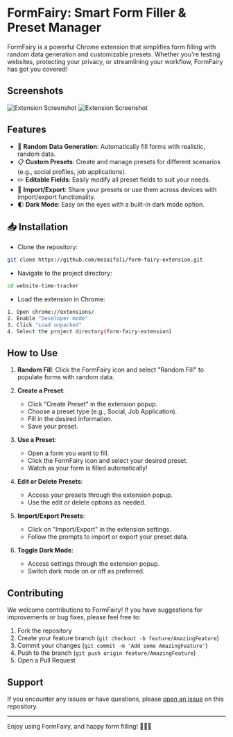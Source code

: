 # FormFairy: Smart Form Filler & Preset Manager

FormFairy is a powerful Chrome extension that simplifies form filling with random data generation and customizable presets. Whether you're testing websites, protecting your privacy, or streamlining your workflow, FormFairy has got you covered!

## Screenshots

![Extension Screenshot](https://saifali.sirv.com/1up/1.jpg)
![Extension Screenshot](https://saifali.sirv.com/1up/2.jpg)

## Features

- 🎲 **Random Data Generation**: Automatically fill forms with realistic, random data.
- 📋 **Custom Presets**: Create and manage presets for different scenarios (e.g., social profiles, job applications).
- ✏️ **Editable Fields**: Easily modify all preset fields to suit your needs.
- 💾 **Import/Export**: Share your presets or use them across devices with import/export functionality.
- 🌓 **Dark Mode**: Easy on the eyes with a built-in dark mode option.


## 📥 Installation

- Clone the repository:

```bash
git clone https://github.com/mesaifali/form-fairy-extension.git
```
- Navigate to the project directory:

```bash
cd website-time-tracker

```
- Load the extension in Chrome:

```bash
1. Open chrome://extensions/
2. Enable "Developer mode"
3. Click "Load unpacked"
4. Select the project directory(form-fairy-extension)
```

## How to Use

1. **Random Fill**: Click the FormFairy icon and select "Random Fill" to populate forms with random data.

2. **Create a Preset**:
   - Click "Create Preset" in the extension popup.
   - Choose a preset type (e.g., Social, Job Application).
   - Fill in the desired information.
   - Save your preset.

3. **Use a Preset**:
   - Open a form you want to fill.
   - Click the FormFairy icon and select your desired preset.
   - Watch as your form is filled automatically!

4. **Edit or Delete Presets**:
   - Access your presets through the extension popup.
   - Use the edit or delete options as needed.

5. **Import/Export Presets**:
   - Click on "Import/Export" in the extension settings.
   - Follow the prompts to import or export your preset data.

6. **Toggle Dark Mode**:
   - Access settings through the extension popup.
   - Switch dark mode on or off as preferred.

## Contributing

We welcome contributions to FormFairy! If you have suggestions for improvements or bug fixes, please feel free to:

1. Fork the repository
2. Create your feature branch (`git checkout -b feature/AmazingFeature`)
3. Commit your changes (`git commit -m 'Add some AmazingFeature'`)
4. Push to the branch (`git push origin feature/AmazingFeature`)
5. Open a Pull Request

## Support

If you encounter any issues or have questions, please [open an issue](https://github.com/mesaifali/form-fairy-extension/issues) on this repository.

---

Enjoy using FormFairy, and happy form filling! 🧚‍♂️✨
